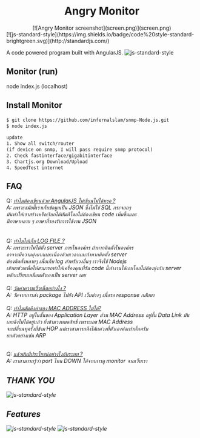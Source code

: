 # <center>Angry Monitor</center>
<center>[![Angry Monitor screenshot](screen.png)](screen.png)</center>
 [![js-standard-style](https://img.shields.io/badge/code%20style-standard-brightgreen.svg)](http://standardjs.com/)

A code powered program built with AngularJS.
![js-standard-style](https://upload.wikimedia.org/wikipedia/commons/thumb/c/ca/AngularJS_logo.svg/695px-AngularJS_logo.svg.png)


## Monitor (run)

node index.js (localhost)

## Install Monitor

```
$ git clone https://github.com/infernalslam/snmp-Node.js.git
$ node index.js
```
```
update 
1. Show all switch/router 
(if device on snmp, I will pass require snmp protocol)
2. Check fastinterface/gigabitinterface
3. Chartjs.org Download/Upload
4. SpeedTest internet
```
## FAQ

Q:  <i><u>ทำไมต้องเขียนด้วย AngularJS ไม่เขียนไม่ได้หรอ ?</u><i><br> 
A:  เพราะสมัยนี้เราเก็บข้อมูลเป็น JSON ซึ่งไม่ใช่ SQL กระจอกๆ <br> มันทำให้เราสร้างหรือเรียกได้ทันทีโดยไม่ต้องเขียน code เพิ่มขึ้นและ <br> มีภาษาหลาย ๆ ภาษาที่รองรับการใช้งาน JSON <br>
<br><br>
Q: <i><u>ทำไมไม่เก็บ LOG FILE ?</i></u><br>
A: เพราะเราไม่ได้ตั้ง server ภายในองศ์กร ถ้าหากติดตั้งในองศ์กร<br> อาจจะมีความยุ่งยากเเละเนื่องด้วยเวลาเเละถ้าหากติดตั้ง server<br> ต้องติดตั้งหลายๆ เพื่อเก็บ log สำหรับวงอื่นๆ เราจึงใช้ Nodejs<br> เข้ามาช่วยเพื่อให้สามารถทำให้เครื่องคุณที่รัน code นี้ทำงานได้เลยโดยไม่ต้องยุ่งกับ server <br>หลักเปรียบเหมือนตัวเองเป็น server เลย <br><br>
Q: <i><u>วัดค่าความเร็วเน็ตอย่างไง ?</i></u><br>
A: วัดจากการส่ง package ไปยัง API เว็บต่างๆ เพื่อรอ response กลับมา <br><br>
Q: <i><u>ทำไมมันดึงค่าของ MAC ADDRESS ไม่ได้?</i></u><br> 
A: HTTP อยู่ในชั้นของ Application Layer ส่วน MAC Address อยู่ชั้น Data Link มัน<br>
เลยดึงไม่ได้อยู่เเล้ว ยิ่งข้ามวงหมดสิทธิ์ เพราะเลข MAC Address <br> จะเปลี่ยนทุครั้งที่ข้าม HOP เเต่เราสามารถดึงได้เเค่วงที่ตัวเองต่อเท่านั้นครับ <br>
ยกตัวอย่างเช่น ARP 
<br><br>

Q: <i><u>แล้วมันมีประโยชน์อย่างไงกับระบบ ?</i></u><br>
A: เราสามารถรู้ว่า port ไหน DOWN ได้จากการดู monitor จากเว็บเรา

## THANK YOU
![js-standard-style](http://cdn.acidcow.com/gifs/20160504/gifs_15.gif)

## Features
![js-standard-style](https://www.magnitt.com/sites/default/files/styles/large/public/chartjs-logo.png?itok=H_LxCyOY)
![js-standard-style](https://nodeblog.files.wordpress.com/2011/07/nodejs.png)